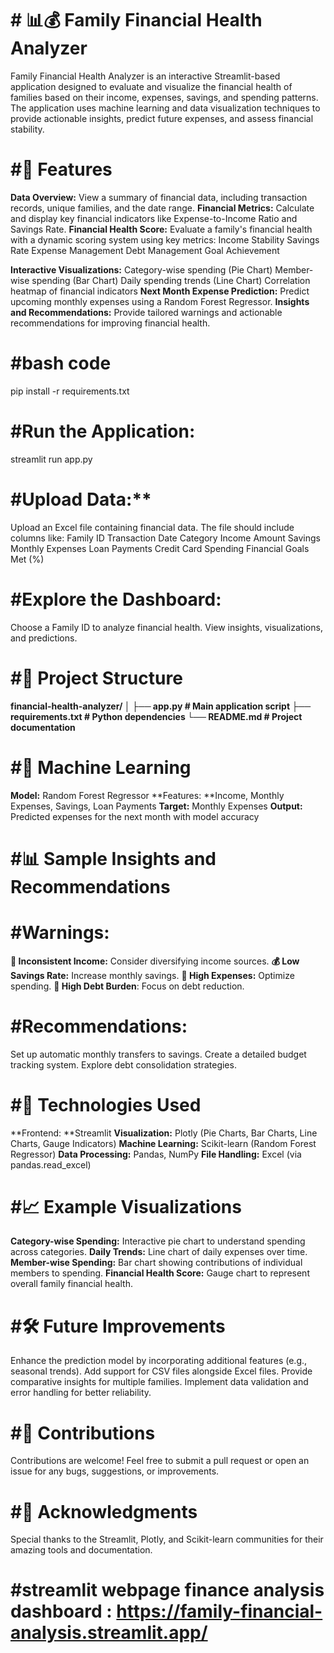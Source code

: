 
# # 📊💰 Family Financial Health Analyzer
Family Financial Health Analyzer is an interactive Streamlit-based application designed to evaluate and visualize the financial health of families based on their income, expenses, savings, and spending patterns. The application uses machine learning and data visualization techniques to provide actionable insights, predict future expenses, and assess financial stability.

# #🌟 Features
**Data Overview:** View a summary of financial data, including transaction records, unique families, and the date range.
**Financial Metrics:** Calculate and display key financial indicators like Expense-to-Income Ratio and Savings Rate.
**Financial Health Score:** Evaluate a family's financial health with a dynamic scoring system using key metrics:
Income Stability
Savings Rate
Expense Management
Debt Management
Goal Achievement

**Interactive Visualizations:**
Category-wise spending (Pie Chart)
Member-wise spending (Bar Chart)
Daily spending trends (Line Chart)
Correlation heatmap of financial indicators
**Next Month Expense Prediction:** Predict upcoming monthly expenses using a Random Forest Regressor.
**Insights and Recommendations:** Provide tailored warnings and actionable recommendations for improving financial health.

# #**bash code**
pip install -r requirements.txt

# #**Run the Application:**
streamlit run app.py

# #**Upload Data:****

Upload an Excel file containing financial data. The file should include columns like:
Family ID
Transaction Date
Category
Income
Amount
Savings
Monthly Expenses
Loan Payments
Credit Card Spending
Financial Goals Met (%)

# #**Explore the Dashboard:**

Choose a Family ID to analyze financial health.
View insights, visualizations, and predictions.
# **#📂 Project Structure**

**financial-health-analyzer/
│
├── app.py                     # Main application script
├── requirements.txt           # Python dependencies
└── README.md                  # Project documentation**

# #🧠 Machine Learning
**Model:** Random Forest Regressor
**Features: **Income, Monthly Expenses, Savings, Loan Payments
**Target:** Monthly Expenses
**Output:** Predicted expenses for the next month with model accuracy

# #📊 Sample Insights and Recommendations
# #**Warnings:**
**🚨 Inconsistent Income:** Consider diversifying income sources.
**💰 Low Savings Rate:** Increase monthly savings.
**💸 High Expenses:** Optimize spending.
**🔗 High Debt Burden**: Focus on debt reduction.

# #Recommendations:
Set up automatic monthly transfers to savings.
Create a detailed budget tracking system.
Explore debt consolidation strategies.

# #**🔧 Technologies Used**
**Frontend: **Streamlit
**Visualization:** Plotly (Pie Charts, Bar Charts, Line Charts, Gauge Indicators)
**Machine Learning:** Scikit-learn (Random Forest Regressor)
**Data Processing:** Pandas, NumPy
**File Handling:** Excel (via pandas.read_excel)

# #**📈 Example Visualizations**
**Category-wise Spending:** Interactive pie chart to understand spending across categories.
**Daily Trends:** Line chart of daily expenses over time.
**Member-wise Spending:** Bar chart showing contributions of individual members to spending.
**Financial Health Score:** Gauge chart to represent overall family financial health.

# #**🛠 Future Improvements**
Enhance the prediction model by incorporating additional features (e.g., seasonal trends).
Add support for CSV files alongside Excel files.
Provide comparative insights for multiple families.
Implement data validation and error handling for better reliability.

# #**🤝 Contributions**
Contributions are welcome! Feel free to submit a pull request or open an issue for any bugs, suggestions, or improvements.

# #**🌟 Acknowledgments**
Special thanks to the Streamlit, Plotly, and Scikit-learn communities for their amazing tools and documentation.

# #streamlit webpage finance analysis dashboard : https://family-financial-analysis.streamlit.app/
